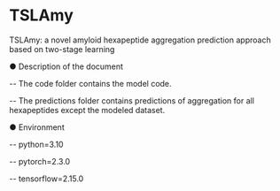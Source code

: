 # TSLAmy

TSLAmy: a novel amyloid hexapeptide aggregation prediction approach based on two-stage learning


● Description of the document

 -- The code folder contains the model code.
 
 -- The predictions folder contains predictions of aggregation for all hexapeptides except the modeled dataset.


● Environment

 -- python=3.10
 
 -- pytorch=2.3.0
 
 -- tensorflow=2.15.0
